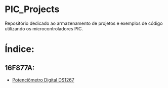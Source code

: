 # PIC_Projects
Repositório dedicado ao armazenamento de projetos e exemplos de código utilizando os microcontroladores PIC.

# Índice:

## 16F877A:
- [Potenciômetro Digital DS1267](PIC_Projects/POT_DIG_DS1267/) 
